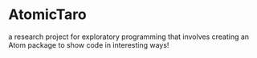 # AtomicTaro
a research project for exploratory programming that involves creating an Atom package to show code in interesting ways!
